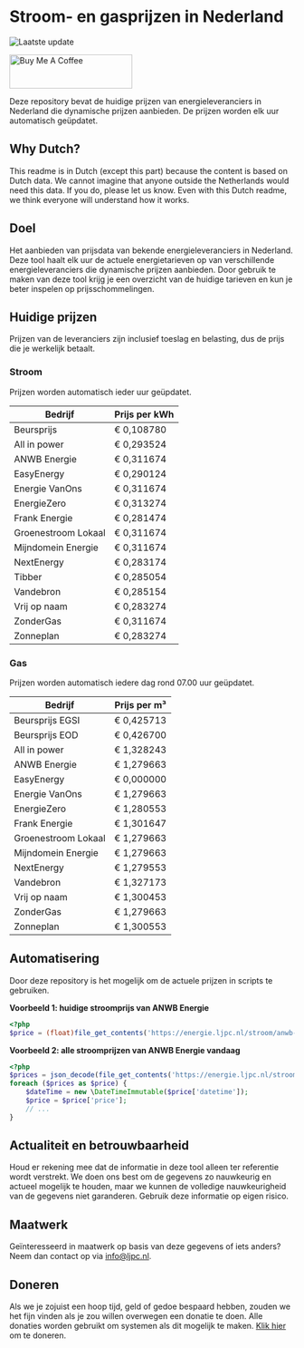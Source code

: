 # Stroom- en gasprijzen in Nederland

![Laatste update](https://img.shields.io/badge/laatste%20update-2024--11--15%2005%3A00%20CET-brightgreen)

<a href="https://www.buymeacoffee.com/Lars-" target="_blank"><img src="https://cdn.buymeacoffee.com/buttons/v2/default-orange.png" alt="Buy Me A Coffee" height="60" style="height: 60px !important;width: 217px !important;" ></a>

Deze repository bevat de huidige prijzen van energieleveranciers in Nederland die dynamische prijzen aanbieden. De prijzen worden elk uur automatisch geüpdatet.

## Why Dutch?

This readme is in Dutch (except this part) because the content is based on Dutch data. We cannot imagine that anyone outside the Netherlands would need this data. If you do, please let us know. Even with this Dutch readme, we think
everyone will understand how it works.

## Doel

Het aanbieden van prijsdata van bekende energieleveranciers in Nederland. Deze tool haalt elk uur de actuele energietarieven op van verschillende energieleveranciers die dynamische prijzen aanbieden. Door gebruik te maken van deze tool
krijg je een overzicht van de huidige tarieven en kun je beter inspelen op prijsschommelingen.

## Huidige prijzen

Prijzen van de leveranciers zijn inclusief toeslag en belasting, dus de prijs die je werkelijk betaalt.

### Stroom

Prijzen worden automatisch ieder uur geüpdatet.

 Bedrijf | Prijs per kWh 
---------|---------------
Beursprijs | € 0,108780
All in power | € 0,293524
ANWB Energie | € 0,311674
EasyEnergy | € 0,290124
Energie VanOns | € 0,311674
EnergieZero | € 0,313274
Frank Energie | € 0,281474
Groenestroom Lokaal | € 0,311674
Mijndomein Energie | € 0,311674
NextEnergy | € 0,283174
Tibber | € 0,285054
Vandebron | € 0,285154
Vrij op naam | € 0,283274
ZonderGas | € 0,311674
Zonneplan | € 0,283274


### Gas

Prijzen worden automatisch iedere dag rond 07.00 uur geüpdatet.

 Bedrijf | Prijs per m³ 
---------|--------------
Beursprijs EGSI | € 0,425713
Beursprijs EOD | € 0,426700
All in power | € 1,328243
ANWB Energie | € 1,279663
EasyEnergy | € 0,000000
Energie VanOns | € 1,279663
EnergieZero | € 1,280553
Frank Energie | € 1,301647
Groenestroom Lokaal | € 1,279663
Mijndomein Energie | € 1,279663
NextEnergy | € 1,279553
Vandebron | € 1,327173
Vrij op naam | € 1,300453
ZonderGas | € 1,279663
Zonneplan | € 1,300553


## Automatisering

Door deze repository is het mogelijk om de actuele prijzen in scripts te gebruiken.

**Voorbeeld 1: huidige stroomprijs van ANWB Energie**

```php
<?php
$price = (float)file_get_contents('https://energie.ljpc.nl/stroom/anwb-energie-nu.txt');

```

**Voorbeeld 2: alle stroomprijzen van ANWB Energie vandaag**

```php
<?php
$prices = json_decode(file_get_contents('https://energie.ljpc.nl/stroom/all-in-power-vandaag.json'),true);
foreach ($prices as $price) {
    $dateTime = new \DateTimeImmutable($price['datetime']);
    $price = $price['price'];
    // ...
}
```

## Actualiteit en betrouwbaarheid

Houd er rekening mee dat de informatie in deze tool alleen ter referentie wordt verstrekt. We doen ons best om de gegevens zo nauwkeurig en actueel mogelijk te houden, maar we kunnen de volledige nauwkeurigheid van de gegevens niet
garanderen. Gebruik deze informatie op eigen risico.

## Maatwerk

Geïnteresseerd in maatwerk op basis van deze gegevens of iets anders? Neem dan contact op
via [info@ljpc.nl](mailto:info@ljpc.nl?subject=Energie%20prijzen).

## Doneren

Als we je zojuist een hoop tijd, geld of gedoe bespaard hebben, zouden we het fijn vinden als je zou willen overwegen een
donatie te doen. Alle donaties worden gebruikt om systemen als dit mogelijk te
maken. [Klik hier](https://www.buymeacoffee.com/Lars-) om te doneren.

